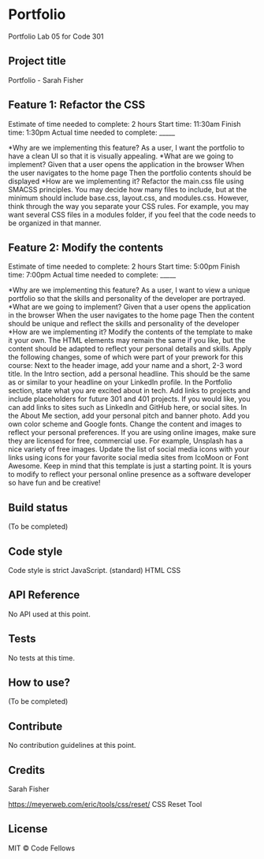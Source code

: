 # Portfolio
Portfolio Lab 05 for Code 301 

## Project title
Portfolio - Sarah Fisher

## Feature 1: Refactor the CSS
Estimate of time needed to complete: 2 hours
Start time: 11:30am
Finish time: 1:30pm
Actual time needed to complete: _____

*Why are we implementing this feature?
As a user, I want the portfolio to have a clean UI so that it is visually appealing.
*What are we going to implement?
Given that a user opens the application in the browser
When the user navigates to the home page
Then the portfolio contents should be displayed
*How are we implementing it?
Refactor the main.css file using SMACSS principles.
You may decide how many files to include, but at the minimum should include base.css, layout.css, and modules.css. However, think through the way you separate your CSS rules. For example, you may want several CSS files in a modules folder, if you feel that the code needs to be organized in that manner.  

## Feature 2: Modify the contents
Estimate of time needed to complete: 2 hours
Start time: 5:00pm
Finish time: 7:00pm
Actual time needed to complete: _____

*Why are we implementing this feature?
As a user, I want to view a unique portfolio so that the skills and personality of the developer are portrayed.
*What are we going to implement?
Given that a user opens the application in the browser
When the user navigates to the home page
Then the content should be unique and reflect the skills and personality of the developer
*How are we implementing it?
Modify the contents of the template to make it your own. The HTML elements may remain the same if you like, but the content should be adapted to reflect your personal details and skills.
Apply the following changes, some of which were part of your prework for this course:
Next to the header image, add your name and a short, 2-3 word title.
In the Intro section, add a personal headline. This should be the same as or similar to your headline on your LinkedIn profile.
In the Portfolio section, state what you are excited about in tech. Add links to projects and include placeholders for future 301 and 401 projects. If you would like, you can add links to sites such as LinkedIn and GitHub here, or social sites.
In the About Me section, add your personal pitch and banner photo.
Add you own color scheme and Google fonts.
Change the content and images to reflect your personal preferences. If you are using online images, make sure they are licensed for free, commercial use. For example, Unsplash has a nice variety of free images.
Update the list of social media icons with your links using icons for your favorite social media sites from IcoMoon or Font Awesome.
Keep in mind that this template is just a starting point. It is yours to modify to reflect your personal online presence as a software developer so have fun and be creative!

## Build status
(To be completed)

## Code style
Code style is strict JavaScript. (standard)
HTML CSS 

## API Reference
No API used at this point. 

## Tests
No tests at this time. 

## How to use?
(To be completed)

## Contribute
No contribution guidelines at this point. 

## Credits
Sarah Fisher 

https://meyerweb.com/eric/tools/css/reset/ CSS Reset Tool

## License
MIT © Code Fellows